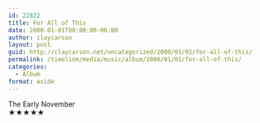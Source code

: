 ```yaml
---
id: 22822
title: For All of This
date: 2000-01-01T00:00:00-06:00
author: claycarson
layout: post
guid: http://claycarson.net/uncategorized/2000/01/01/for-all-of-this/
permalink: /timeline/media/music/album/2000/01/01/for-all-of-this/
categories:
  - Album
format: aside
---
```

<div class="media-details"></div>

<div class="media-creator">The Early November</div>

<div class="media-rating">★★★★★</div>